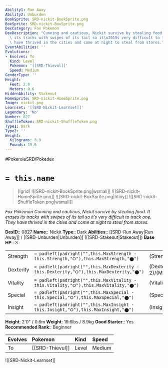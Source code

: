 ```yaml
---
Ability1: Run Away
Ability2: Unburden
BookSprite: SRD-nickit-BookSprite.png
BoxSprite: SRD-nickit-BoxSprite.png
DexCategory: Fox Pokemon
DexDescription: "Cunning and cautious, Nickit survive by stealing food. It erases\
  \ its tracks with swipes of its tail so it\u2019s very difficult to track one. They\
  \ have thrived in the cities and come at night to steal from stores."
EventAbilities: ''
Evolutions:
- Evolves: To
  Kind: Level
  Pokemon: '[[SRD-Thievul]]'
  Speed: Medium
GenderType: ''
Height:
  Feet: 2.0
  Meters: 0.6
HiddenAbility: Stakeout
HomeSprite: SRD-nickit-HomeSprite.png
Image: nickit.png
Learnset: '[[SRD-Nickit-Learnset]]'
Legendary: 'No'
Number: 827
ShuffleToken: SRD-nickit-ShuffleToken.png
Type1: Dark
Type2: ''
Weight:
  Kilograms: 8.9
  Pounds: 19.6
---
```


#PokeroleSRD/Pokedex

# `= this.name`

> [!grid]
> ![[SRD-nickit-BookSprite.png|wsmall]]
> ![[SRD-nickit-HomeSprite.png]]
> ![[SRD-nickit-BoxSprite.png|htiny]]
> ![[SRD-nickit-ShuffleToken.png|wsmall]]


*Fox Pokemon*
*Cunning and cautious, Nickit survive by stealing food. It erases its tracks with swipes of its tail so it’s very difficult to track one. They have thrived in the cities and come at night to steal from stores.*

**DexID**:: 0827
**Name**:: Nickit
**Type**:: Dark
**Abilities**:: [[SRD-Run Away|Run Away]] / [[SRD-Unburden|Unburden]] ([[SRD-Stakeout|Stakeout]])
**Base HP**:: 3

|           |                                                                                        |                                          |
| --------- | -------------------------------------------------------------------------------------- | ---------------------------------------- |
| Strength  | `= padleft(padright("",this.MaxStrength - this.Strength,"⭘"),this.MaxStrength,"⬤")`    | (Strength::1)/(MaxStrength::3)   |
| Dexterity | `= padleft(padright("",this.MaxDexterity - this.Dexterity,"⭘"),this.MaxDexterity,"⬤")` | (Dexterity:: 2)/(MaxDexterity::4) |
| Vitality  | `= padleft(padright("",this.MaxVitality - this.Vitality,"⭘"),this.MaxVitality,"⬤")`    | (Vitality::1)/(MaxVitality::3)   |
| Special   | `= padleft(padright("",this.MaxSpecial - this.Special,"⭘"),this.MaxSpecial,"⬤")`       | (Special::2)/(MaxSpecial::4)     |
| Insight   | `= padleft(padright("",this.MaxInsight - this.Insight,"⭘"),this.MaxInsight,"⬤")`       | (Insight::2)/(MaxInsight::4)     |

**Height**: 2'0" / 0.6m
**Weight**: 19.6lbs / 8.9kg
**Good Starter**:: Yes
**Recommended Rank**:: Beginner

| Evolves   | Pokemon         | Kind   | Speed   |
|:----------|:----------------|:-------|:--------|
| To        | [[SRD-Thievul]] | Level  | Medium  |

![[SRD-Nickit-Learnset]]